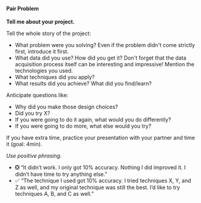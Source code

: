 #### Pair Problem

**Tell me about your project.**

Tell the whole story of the project:

 * What problem were you solving? Even if the problem didn't come strictly first, introduce it first.
 * What data did you use? How did you get it? Don't forget that the data acquisition process itself can be interesting and impressive! Mention the technologies you used.
 * What techniques did you apply?
 * What results did you achieve? What did you find/learn?

Anticipate questions like:

 * Why did you make those design choices?
 * Did you try X?
 * If you were going to do it again, what would you do differently?
 * If you were going to do more, what else would you try?

If you have extra time, practice your presentation with your partner and time it (goal: 4min). 


_Use positive phrasing._

 * :negative_squared_cross_mark: “It didn’t work. I only got 10% accuracy. Nothing I did improved it. I didn’t have time to try anything else.”
 * :white_check_mark: “The technique I used got 10% accuracy. I tried techniques X, Y, and Z as well, and my original technique was still the best. I’d like to try techniques A, B, and C as well.”
